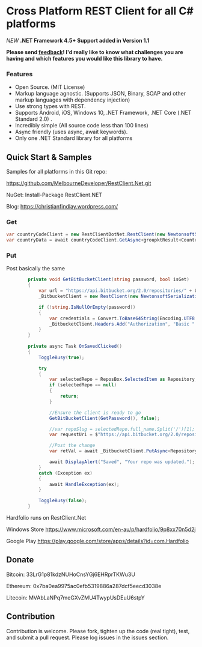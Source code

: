 # Cross Platform REST Client for all C# platforms #

_NEW_ **.NET Framework 4.5+ Support added in Version 1.1**

**Please send [feedback](https://github.com/MelbourneDeveloper/RestClient.Net/issues/new)! I'd really like to know what challenges you are having and which features you would like this library to have.**

### Features ###

* Open Source. (MIT License)
* Markup language agnostic. (Supports JSON, Binary, SOAP and other markup languages with dependency injection)
* Use strong types with REST.
* Supports Android, iOS, Windows 10, .NET Framework, .NET Core (.NET Standard 2.0) .
* Incredibly simple (All source code less than 100 lines)
* Async friendly (uses async, await keywords).
* Only one .NET Standard library for all platforms

## Quick Start & Samples ##
Samples for all platforms in this Git repo:

https://github.com/MelbourneDeveloper/RestClient.Net.git

NuGet: Install-Package RestClient.NET

Blog: https://christianfindlay.wordpress.com/

### Get

```cs
var countryCodeClient = new RestClientDotNet.RestClient(new NewtonsoftSerializationAdapter(), new Uri("http://services.groupkt.com/country/get/all"));
var countryData = await countryCodeClient.GetAsync<groupktResult<CountriesResult>>();
```

### Put

Post basically the same

```cs
        private void GetBitBucketClient(string password, bool isGet)
        {
            var url = "https://api.bitbucket.org/2.0/repositories/" + UsernameBox.Text;
            _BitbucketClient = new RestClient(new NewtonsoftSerializationAdapter(), new Uri(url));

            if (!string.IsNullOrEmpty(password))
            {
                var credentials = Convert.ToBase64String(Encoding.UTF8.GetBytes(UsernameBox.Text + ":" + password));
                _BitbucketClient.Headers.Add("Authorization", "Basic " + credentials);
            }
        }
        
        private async Task OnSavedClicked()
        {
            ToggleBusy(true);

            try
            {
                var selectedRepo = ReposBox.SelectedItem as Repository;
                if (selectedRepo == null)
                {
                    return;
                }

                //Ensure the client is ready to go
                GetBitBucketClient(GetPassword(), false);

                //var repoSlug = selectedRepo.full_name.Split('/')[1];
                var requestUri = $"https://api.bitbucket.org/2.0/repositories/{UsernameBox.Text}/{selectedRepo.full_name.Split('/')[1]}";

                //Post the change
                var retVal = await _BitbucketClient.PutAsync<Repository, Repository>(selectedRepo, requestUri);

                await DisplayAlert("Saved", "Your repo was updated.");
            }
            catch (Exception ex)
            {
                await HandleException(ex);
            }

            ToggleBusy(false);
        }               
```

Hardfolio runs on RestClient.Net

Windows Store
https://www.microsoft.com/en-au/p/hardfolio/9p8xx70n5d2j

Google Play
https://play.google.com/store/apps/details?id=com.Hardfolio

## Donate

Bitcoin: 33LrG1p81kdzNUHoCnsYGj6EHRprTKWu3U

Ethereum: 0x7ba0ea9975ac0efb5319886a287dcf5eecd3038e

Litecoin: MVAbLaNPq7meGXvZMU4TwypUsDEuU6stpY

## Contribution

Contribution is welcome. Please fork, tighten up the code (real tight), test, and submit a pull request. Please log issues in the issues section.



